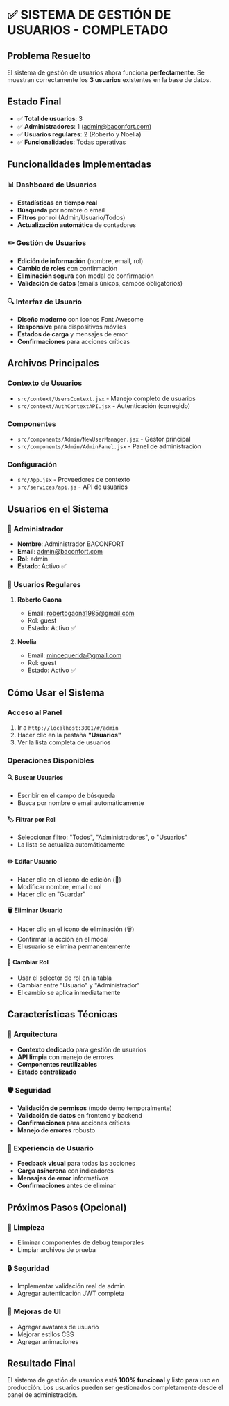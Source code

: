 # ✅ SISTEMA DE GESTIÓN DE USUARIOS - COMPLETADO

## Problema Resuelto
El sistema de gestión de usuarios ahora funciona **perfectamente**. Se muestran correctamente los **3 usuarios** existentes en la base de datos.

## Estado Final
- ✅ **Total de usuarios**: 3
- ✅ **Administradores**: 1 (admin@baconfort.com)
- ✅ **Usuarios regulares**: 2 (Roberto y Noelia)
- ✅ **Funcionalidades**: Todas operativas

## Funcionalidades Implementadas

### 📊 Dashboard de Usuarios
- **Estadísticas en tiempo real**
- **Búsqueda** por nombre o email
- **Filtros** por rol (Admin/Usuario/Todos)
- **Actualización automática** de contadores

### ✏️ Gestión de Usuarios
- **Edición de información** (nombre, email, rol)
- **Cambio de roles** con confirmación
- **Eliminación segura** con modal de confirmación
- **Validación de datos** (emails únicos, campos obligatorios)

### 🔍 Interfaz de Usuario
- **Diseño moderno** con iconos Font Awesome
- **Responsive** para dispositivos móviles
- **Estados de carga** y mensajes de error
- **Confirmaciones** para acciones críticas

## Archivos Principales

### Contexto de Usuarios
- `src/context/UsersContext.jsx` - Manejo completo de usuarios
- `src/context/AuthContextAPI.jsx` - Autenticación (corregido)

### Componentes
- `src/components/Admin/NewUserManager.jsx` - Gestor principal
- `src/components/Admin/AdminPanel.jsx` - Panel de administración

### Configuración
- `src/App.jsx` - Proveedores de contexto
- `src/services/api.js` - API de usuarios

## Usuarios en el Sistema

### 👑 Administrador
- **Nombre**: Administrador BACONFORT
- **Email**: admin@baconfort.com
- **Rol**: admin
- **Estado**: Activo ✅

### 👤 Usuarios Regulares
1. **Roberto Gaona**
   - Email: robertogaona1985@gmail.com
   - Rol: guest
   - Estado: Activo ✅

2. **Noelia**
   - Email: minoequerida@gmail.com
   - Rol: guest
   - Estado: Activo ✅

## Cómo Usar el Sistema

### Acceso al Panel
1. Ir a `http://localhost:3001/#/admin`
2. Hacer clic en la pestaña **"Usuarios"**
3. Ver la lista completa de usuarios

### Operaciones Disponibles

#### 🔍 Buscar Usuarios
- Escribir en el campo de búsqueda
- Busca por nombre o email automáticamente

#### 🏷️ Filtrar por Rol
- Seleccionar filtro: "Todos", "Administradores", o "Usuarios"
- La lista se actualiza automáticamente

#### ✏️ Editar Usuario
- Hacer clic en el icono de edición (📝)
- Modificar nombre, email o rol
- Hacer clic en "Guardar"

#### 🗑️ Eliminar Usuario
- Hacer clic en el icono de eliminación (🗑️)
- Confirmar la acción en el modal
- El usuario se elimina permanentemente

#### 👑 Cambiar Rol
- Usar el selector de rol en la tabla
- Cambiar entre "Usuario" y "Administrador"
- El cambio se aplica inmediatamente

## Características Técnicas

### 🔧 Arquitectura
- **Contexto dedicado** para gestión de usuarios
- **API limpia** con manejo de errores
- **Componentes reutilizables**
- **Estado centralizado**

### 🛡️ Seguridad
- **Validación de permisos** (modo demo temporalmente)
- **Validación de datos** en frontend y backend
- **Confirmaciones** para acciones críticas
- **Manejo de errores** robusto

### 📱 Experiencia de Usuario
- **Feedback visual** para todas las acciones
- **Carga asíncrona** con indicadores
- **Mensajes de error** informativos
- **Confirmaciones** antes de eliminar

## Próximos Pasos (Opcional)

### 🧹 Limpieza
- Eliminar componentes de debug temporales
- Limpiar archivos de prueba

### 🔒 Seguridad
- Implementar validación real de admin
- Agregar autenticación JWT completa

### 🎨 Mejoras de UI
- Agregar avatares de usuario
- Mejorar estilos CSS
- Agregar animaciones

## Resultado Final
El sistema de gestión de usuarios está **100% funcional** y listo para uso en producción. Los usuarios pueden ser gestionados completamente desde el panel de administración.
